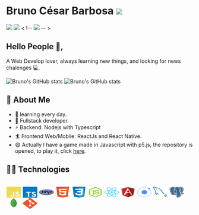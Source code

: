 # Bruno César Barbosa ![](https://komarev.com/ghpvc/?username=brunocbarbosa&color=blue)
<a href = "https://www.linkedin.com/in/bruno-barbosa-35294718a/"><img src="https://img.shields.io/badge/-LinkedIn-%230077B5?style=for-the-badge&logo=linkedin&logoColor=white" target="_blank"></a>
<a href = "mailto: bruno.cbarbosa90@gmail.com"><img src="https://img.shields.io/badge/-Gmail-%23EA4335?style=for-the-badge&logo=gmail&logoColor=white" target="_blank"></a>
< !-- <a href = "https://www.instagram.com/bruno_.barbosa/"><img src="https://img.shields.io/badge/-Instagram-%23E4405F?style=for-the-badge&logo=instagram&logoColor=white" target="_blank"></a>  -- >

## Hello People 👋,           
A Web Develop lover, always learning new things, and looking for news chalenges 💻.

![Bruno's GitHub stats](https://github-readme-stats.vercel.app/api?username=brunocbarbosa&show_icons=true&theme=tokyonight&include_all_commits=true&count_private=true)
![Bruno's GitHub stats](https://github-readme-stats.vercel.app/api/top-langs/?username=brunocbarbosa&layout=compact&langs_count=16&theme=tokyonight)

## 🧐 About Me
- 🔭 learning every day.
- 🌱 Fullstack developer. 
- ⚡ Backend: Nodejs with Typescript
- 🏄‍ Frontend Web/Mobile: ReactJs and React Native.
- 😄 Actually I have a game made in Javascript with p5.js, the repository is opened, to play it, click [here](https://biohazard-escape.netlify.app).

## 👨‍💻 Technologies
<div style="display: inline_block"><br>
  <img align="center" alt="javascript" height="30" width="40" src="https://raw.githubusercontent.com/devicons/devicon/master/icons/javascript/javascript-plain.svg">
  <img align="center" alt="typescript" height="30" width="40" src="https://raw.githubusercontent.com/devicons/devicon/master/icons/typescript/typescript-plain.svg">
  <img align="center" alt="php" height="30" width="40" src="https://raw.githubusercontent.com/devicons/devicon/master/icons/php/php-original.svg">

  <img align="center" alt="html" height="30" width="40" src="https://raw.githubusercontent.com/devicons/devicon/master/icons/html5/html5-original.svg">
  <img align="center" alt="css3" height="30" width="40" src="https://raw.githubusercontent.com/devicons/devicon/master/icons/css3/css3-original.svg">

  <img align="center" alt="nodejs" height="30" width="40" src="https://raw.githubusercontent.com/devicons/devicon/master/icons/nodejs/nodejs-original.svg">

  <img align="center" alt="react" height="30" width="40" src="https://raw.githubusercontent.com/devicons/devicon/master/icons/react/react-original.svg">
  <img align="center" alt="angular" height="30" width="40" src="https://raw.githubusercontent.com/devicons/devicon/master/icons/angularjs/angularjs-original.svg">
  <img align="center" alt="ionic" height="30" width="40" src="https://raw.githubusercontent.com/devicons/devicon/master/icons/ionic/ionic-original.svg">

  <img align="center" alt="mysql" height="30" width="40" src="https://raw.githubusercontent.com/devicons/devicon/master/icons/mysql/mysql-original.svg">
  <img align="center" alt="mysql" height="30" width="40" src="https://raw.githubusercontent.com/devicons/devicon/master/icons/postgresql/postgresql-original.svg">
  <img align="center" alt="mysql" height="30" width="40" src="https://raw.githubusercontent.com/devicons/devicon/master/icons/mongodb/mongodb-original.svg">

  <img align="center" alt="git" height="30" width="40" src="https://raw.githubusercontent.com/devicons/devicon/master/icons/git/git-original.svg">
</div>
